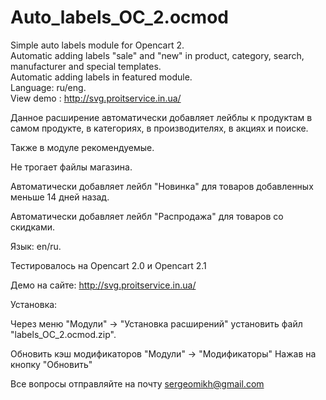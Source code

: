 # Auto_labels_OC_2.ocmod
Simple auto labels module for Opencart 2. <br/>
Automatic adding labels "sale" and "new" in product, category, search, manufacturer and special templates. <br/>
Automatic adding labels in featured module.<br/>
Language: ru/eng.<br/>
View demo : http://svg.proitservice.in.ua/<br/>

Данное расширение автоматически добавляет лейблы к продуктам в самом продукте, в категориях, в производителях, в акциях и поиске.<br/>

Также в модуле рекомендуемые.<br/>

Не трогает файлы магазина.<br/>

Автоматически добавляет лейбл "Новинка" для товаров добавленных меньше 14 дней назад.<br/>

Автоматически добавляет лейбл "Распродажа" для товаров со скидками.<br/>

Язык: en/ru.<br/>

Тестировалось на Opencart 2.0 и Opencart 2.1<br/>

Демо на сайте: http://svg.proitservice.in.ua/<br/>

Установка: <br/>

Через меню "Модули" -> "Установка расширений" установить файл "labels_OC_2.ocmod.zip".<br/>

Обновить кэш модификаторов "Модули" -> "Модификаторы" Нажав на кнопку "Обновить"<br/>

Все вопросы отправляйте на почту sergeomikh@gmail.com<br/>

